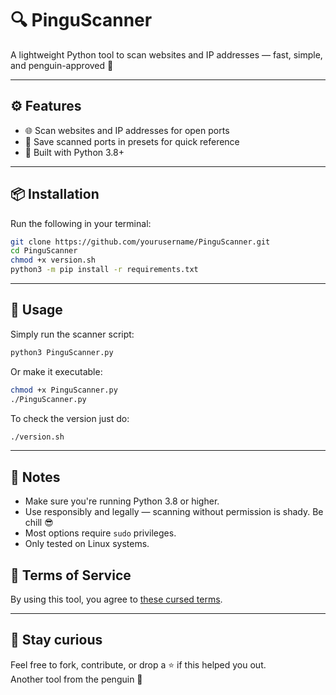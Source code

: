 # 🔍 PinguScanner

A lightweight Python tool to scan websites and IP addresses — fast, simple, and penguin-approved 🐧

---

## ⚙️ Features

- 🌐 Scan websites and IP addresses for open ports
- 💾 Save scanned ports in presets for quick reference
- 🐍 Built with Python 3.8+

---

## 📦 Installation

Run the following in your terminal:

```bash
git clone https://github.com/yourusername/PinguScanner.git
cd PinguScanner
chmod +x version.sh
python3 -m pip install -r requirements.txt
```

---

## 🚀 Usage

Simply run the scanner script:

```bash
python3 PinguScanner.py
```

Or make it executable:

```bash
chmod +x PinguScanner.py
./PinguScanner.py
```

To check the version just do:
```bash
./version.sh
```
---

## 🧠 Notes

- Make sure you're running Python 3.8 or higher.
- Use responsibly and legally — scanning without permission is shady. Be chill 😎
- Most options require `sudo` privileges.
- Only tested on Linux systems.

## 🚨 Terms of Service

By using this tool, you agree to [these cursed terms](./ToS.md).

---

## 🐧 Stay curious

Feel free to fork, contribute, or drop a ⭐ if this helped you out.  
Another tool from the penguin 🐧